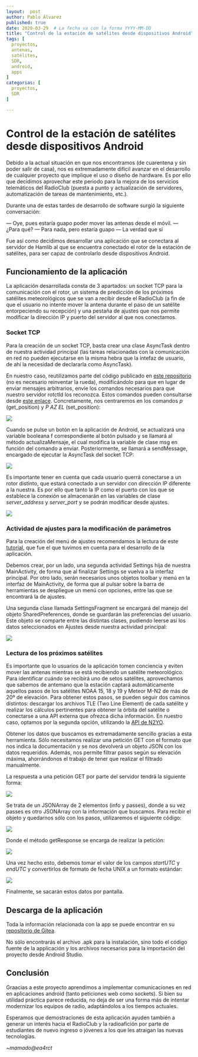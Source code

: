 ```yaml
---
layout:  post
author: Pablo Álvarez
published: true
date: 2020-03-29  # La fecha va con la forma YYYY-MM-DD
title: "Control de la estación de satélites desde dispositivos Android"
tags: [
  proyectos,
  antenas,
  satélites,
  SDR,
  android,
  apps
]
categorias: [
  proyectos,
  SDR
]

---
```


# Control de la estación de satélites desde dispositivos Android

Debido a la actual situación en que nos encontramos (de cuarentena y sin poder salir de casa), nos es extremadamente difícil avanzar en el desarrollo de cualquier proyecto que implique el uso o diseño de hardware. Es por ello que decidimos aprovechar este periodo para la mejora de los servicios telemáticos del RadioClub (puesta a punto y actualización de servidores, automatización de tareas de mantenimiento, etc.).

Durante una de estas tardes de desarrollo de software surgió la siguiente conversación:

— Oye, pues estaría guapo poder mover las antenas desde el móvil.
— ¿Para qué?
— Para nada, pero estaría guapo
— La verdad que sí

Fue así como decidimos desarrollar una aplicación que se conectara al servidor de Hamlib al que se encuentra conectado el rotor de la estación de satélites, para ser capaz de controlarlo desde dispositivos Android.


## Funcionamiento de la aplicación

La aplicación desarrollada consta de 3 apartados: un socket TCP para la comunicación con el rotor, un sistema de predicción de los próximos satélites meteorológicos que se van a recibir desde el RadioClub (a fin de que el usuario no intente mover la antena durante el paso de un satélite entorpeciendo su recepción) y una pestaña de ajustes que nos permite modificar la dirección IP y puerto del servidor al que nos conectamos.

### Socket TCP

Para la creación de un socket TCP, basta crear una clase AsyncTask dentro de nuestra actividad principal (las tareas relacionadas con la comunicación en red no pueden ejecutarse en la misma hebra que la intefaz de usuario, de ahí la necesidad de declararla como AsyncTask).

En nuestro caso, reutilizamos parte del código publicado en [este repositorio](https://github.com/dombrock-archive/TCPz-Android) (no es necesario reinventar la rueda), modificándolo para que en lugar de enviar mensajes arbitrarios, envíe los comandos necesarios para que nuestro servidor rotctld los reconozca. Estos comandos pueden consultarse desde [este enlace](http://manpages.ubuntu.com/manpages/xenial/man8/rotctld.8.html#commands). Concretamente, nos centraremos en los comandos *p* (get_position) y *P AZ EL* (set_position):

![](https://i.imgur.com/TfAntsT.png)

Cuando se pulse un botón en la aplicación de Android, se actualizará una variable booleana f correspondiente al botón pulsado y se llamará al método actualizaMensaje, el cual modifica la variable de clase msg en función del comando a enviar. Posteriormente, se llamará a sendMessage, encargado de ejecutar la AsyncTask del socket TCP:

![](https://i.imgur.com/DLQDI3t.png)

Es importante tener en cuenta que cada usuario querrá conectarse a un rotor distinto, que estará conectado a un servidor con dirección IP diferente a la nuestra. Es por ello que tanto la IP como el puerto con los que se establece la conexión se almacenarán en las variables de clase *server_address* y *server_port* y se podrán modificar desde ajustes.

![](https://i.imgur.com/6lnGaja.png)

### Actividad de ajustes para la modificación de parámetros

Para la creación del menú de ajustes recomendamos la lectura de este [tutorial](https://medium.com/@bhavyakaria/step-by-step-guide-to-create-app-settings-using-preferences-in-android-part-1-fa470305b530), que fue el que tuvimos en cuenta para el desarrollo de la aplicación.

Debemos crear, por un lado, una segunda actividad Settings hija de nuestra MainActivity, de forma que al finalizar Settings se vuelva a la interfaz principal. Por otro lado, serán necesarios unos objetos toolbar y menú en la interfaz de MainActivity, de forma que al pulsar sobre la barra de herramientas se despliegue un menú con opciones, entre las que se encontrará la de ajustes.

Una segunda clase llamada SettingsFragment se encargará del manejo del objeto SharedPreferences, donde se guardarán las preferencias del usuario. Este objeto se comparte entre las distintas clases, pudiendo leerse así los datos seleccionados en Ajustes desde nuestra actividad principal:

![](https://i.imgur.com/tsM9mY5.jpg)


### Lectura de los próximos satélites

Es importante que lo usuarios de la aplicación tomen conciencia y eviten mover las antenas mientras se está recibiendo un satélite meteorológico. Para identificar cuándo se recibirá uno de setos satélites, aprovechamos que sabemos de antemano que la estación captará automáticamente aquellos pasos de los satélites NOAA 15, 18 y 19 y Meteor M-N2 de más de 20º de elevación. Para obtener estos pasos, se pueden seguir dos caminos distintos: descargar los archivos TLE (Two Line Element) de cada satélite y realizar los cálculos pertinentes para obtener la órbita del satélite o conectarse a una API externa que ofrezca dicha información. En nuestro caso, optamos por la segunda opción, utilizando la [API de N2YO](https://www.n2yo.com/api/).

Obtener los datos que buscamos es extremadamente sencillo gracias a esta herramienta. Sólo necesitamos realizar una petición GET con el formato que nos indica la documentación y se nos devolverá un objeto JSON con los datos requeridos. Además, nos permite filtrar pasos según su elevación máxima, ahorrándonos el trabajo de tener que realizar el filtrado manualmente.

La respuesta a una petición GET por parte del servidor tendrá la siguiente forma:

![](https://i.imgur.com/7oLwXKz.png)

Se trata de un JSONArray de 2 elementos (info y passes), donde a su vez passes es otro JSONArray con la información que buscamos. Para recibir el objeto y quedarnos sólo con los pasos, utilizaremos el siguiente código:

![](https://i.imgur.com/WrrsdBc.png)

Donde el método getResponse se encarga de realizar la petición:

![](https://i.imgur.com/CCBulhH.png)


Una vez hecho esto, debemos tomar el valor de los campos *startUTC* y *endUTC* y convertirlos de formato de fecha UNIX a un formato estándar:

![](https://i.imgur.com/m56LnxF.jpg)

Finalmente, se sacarán estos datos por pantalla.

## Descarga de la aplicación

Toda la información relacionada con la app se puede encontrar en su [repositorio de Gitea](https://git.radio.clubs.etsit.upm.es/Pablo/ControlAntenas_Android).

No sólo encontrarás el archivo .apk para la instalación, sino todo el código fuente de la applicación y los archivos necesarios para la importación del proyecto desde Android Studio.

## Conclusión

Graacias a este proyecto aprendimos a implementar comunicaciones en red en aplicaciones android (tanto peticiones web como sockets). Si bien su utilidad práctica parece reducida, no deja de ser una forma más de intentar modernizar los equipos de radio, adaptándolos a los tiempos actuales.

Esperamos que demostraciones de esta aplicación ayuden también a generar un interés hacia el RadioClub y la radioafición por parte de estudiantes de nuevo ingreso o jóvenes a los que les atraigan las nuevas tecnologías.


*~mamado@ea4rct*




